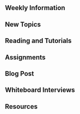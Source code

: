 ## Weekly Information

## New Topics

## Reading and Tutorials

## Assignments

## Blog Post

## Whiteboard Interviews

## Resources
